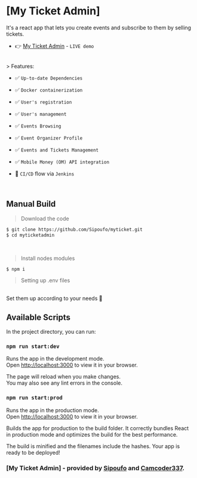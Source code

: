 # [My Ticket Admin]

It's a react app that lets you create events and subscribe to them by selling tickets. 

- 👉 [My Ticket Admin](https://) - `LIVE demo`


<br />
> Features:

- ✅ `Up-to-date Dependencies`

- ✅ `Docker containerization`

- ✅ `User's registration`

- ✅ `User's management`

- ✅ `Events Browsing`

- ✅ `Event Organizer Profile`

- ✅ `Events and Tickets Management`

- ✅ `Mobile Money (OM) API integration`

- 🚀 `CI/CD` flow via `Jenkins`

<br />

## Manual Build
> Download the code
```bash
$ git clone https://github.com/Sipoufo/myticket.git
$ cd myticketadmin
```
<br />

> Install nodes modules
```bash
$ npm i
```

> Setting up .env files
<br />
Set them up according to your needs 🙂


## Available Scripts

In the project directory, you can run:

### `npm run start:dev`

Runs the app in the development mode.\
Open [http://localhost:3000](http://localhost:3000) to view it in your browser.

The page will reload when you make changes.\
You may also see any lint errors in the console.

### `npm run start:prod`
Runs the app in the production mode.\
Open [http://localhost:3000](http://localhost:3000) to view it in your browser.

Builds the app for production to the build folder.
It correctly bundles React in production mode and optimizes the build for the best performance.

The build is minified and the filenames include the hashes.
Your app is ready to be deployed!

### [My Ticket Admin] - provided by **[Sipoufo](https://github.com/Sipoufo)** and **[Camcoder337](https://ftdev.me/)**.